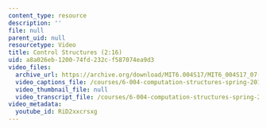 ```yaml
---
content_type: resource
description: ''
file: null
parent_uid: null
resourcetype: Video
title: Control Structures (2:16)
uid: a8a026eb-1200-74fd-232c-f587074ea9d3
video_files:
  archive_url: https://archive.org/download/MIT6.004S17/MIT6_004S17_07-02-06_300k.mp4
  video_captions_file: /courses/6-004-computation-structures-spring-2017/0e157a2198e1569691345037a6500c56_RiD2xxcrsxg.vtt
  video_thumbnail_file: null
  video_transcript_file: /courses/6-004-computation-structures-spring-2017/35a08fa4ca59f158eebb41d97cb01949_RiD2xxcrsxg.pdf
video_metadata:
  youtube_id: RiD2xxcrsxg
---
```

